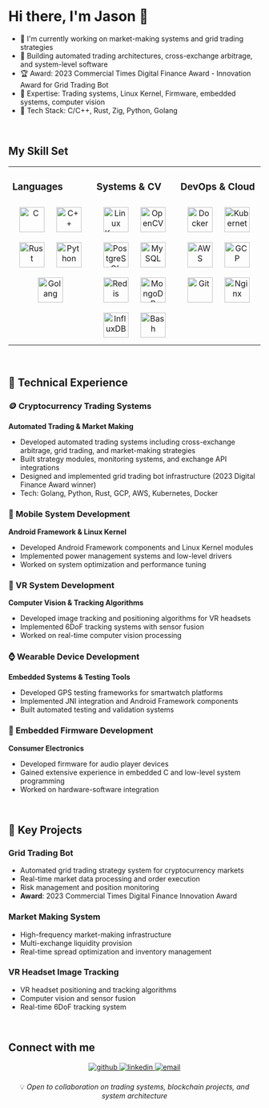 <!--
**YOUR_USERNAME/YOUR_USERNAME** is a ✨ _special_ ✨ repository because its `README.md` (this file) appears on your GitHub profile.
-->

# Hi there, I'm Jason 👋

- 🔭 I'm currently working on market-making systems and grid trading strategies  
- 💼 Building automated trading architectures, cross-exchange arbitrage, and system-level software
- 🏆 Award: 2023 Commercial Times Digital Finance Award - Innovation Award for Grid Trading Bot
- 🌱 Expertise: Trading systems, Linux Kernel, Firmware, embedded systems, computer vision
- 💬 Tech Stack: C/C++, Rust, Zig, Python, Golang
 
<br/>  

## My Skill Set  
<table><tr><td valign="top" width="33%">

### Languages  
<div align="center">  
<img style="margin: 10px" src="https://profilinator.rishav.dev/skills-assets/c-original.svg" alt="C" height="50" />  
<img style="margin: 10px" src="https://profilinator.rishav.dev/skills-assets/cplusplus-original.svg" alt="C++" height="50" />  
<img style="margin: 10px" src="https://profilinator.rishav.dev/skills-assets/rust-plain.svg" alt="Rust" height="50" />  
<img style="margin: 10px" src="https://profilinator.rishav.dev/skills-assets/python-original.svg" alt="Python" height="50" />  
<img style="margin: 10px" src="https://profilinator.rishav.dev/skills-assets/go-original.svg" alt="Golang" height="50" />  
</div>

</td><td valign="top" width="33%">

### Systems & CV  
<div align="center">  
<img style="margin: 10px" src="https://profilinator.rishav.dev/skills-assets/linux-original.svg" alt="Linux Kernel" height="50" />  
<img style="margin: 10px" src="https://profilinator.rishav.dev/skills-assets/opencv-icon.svg" alt="OpenCV" height="50" />  
<img style="margin: 10px" src="https://profilinator.rishav.dev/skills-assets/postgresql-original-wordmark.svg" alt="PostgreSQL" height="50" />  
<img style="margin: 10px" src="https://profilinator.rishav.dev/skills-assets/mysql-original-wordmark.svg" alt="MySQL" height="50" />  
<img style="margin: 10px" src="https://profilinator.rishav.dev/skills-assets/redis-original-wordmark.svg" alt="Redis" height="50" />  
<img style="margin: 10px" src="https://profilinator.rishav.dev/skills-assets/mongodb-original-wordmark.svg" alt="MongoDB" height="50" />  
<img style="margin: 10px" src="https://profilinator.rishav.dev/skills-assets/influxdb.svg" alt="InfluxDB" height="50" />  
<img style="margin: 10px" src="https://profilinator.rishav.dev/skills-assets/gnu_bash-icon.svg" alt="Bash" height="50" />  
</div>

</td><td valign="top" width="33%">

### DevOps & Cloud  
<div align="center">  
<img style="margin: 10px" src="https://profilinator.rishav.dev/skills-assets/docker-original-wordmark.svg" alt="Docker" height="50" />  
<img style="margin: 10px" src="https://profilinator.rishav.dev/skills-assets/kubernetes-icon.svg" alt="Kubernetes" height="50" />  
<img style="margin: 10px" src="https://profilinator.rishav.dev/skills-assets/amazonwebservices-original-wordmark.svg" alt="AWS" height="50" />  
<img style="margin: 10px" src="https://profilinator.rishav.dev/skills-assets/google_cloud-icon.svg" alt="GCP" height="50" />  
<img style="margin: 10px" src="https://profilinator.rishav.dev/skills-assets/git-scm-icon.svg" alt="Git" height="50" />  
<img style="margin: 10px" src="https://profilinator.rishav.dev/skills-assets/nginx-original.svg" alt="Nginx" height="50" />  
</div>

</td></tr></table>  

<br/>  

## 💼 Technical Experience

### 🪙 Cryptocurrency Trading Systems
**Automated Trading & Market Making**
- Developed automated trading systems including cross-exchange arbitrage, grid trading, and market-making strategies
- Built strategy modules, monitoring systems, and exchange API integrations
- Designed and implemented grid trading bot infrastructure (2023 Digital Finance Award winner)
- Tech: Golang, Python, Rust, GCP, AWS, Kubernetes, Docker

### 📱 Mobile System Development
**Android Framework & Linux Kernel**
- Developed Android Framework components and Linux Kernel modules
- Implemented power management systems and low-level drivers
- Worked on system optimization and performance tuning

### 🥽 VR System Development
**Computer Vision & Tracking Algorithms**
- Developed image tracking and positioning algorithms for VR headsets
- Implemented 6DoF tracking systems with sensor fusion
- Worked on real-time computer vision processing

### ⌚ Wearable Device Development
**Embedded Systems & Testing Tools**
- Developed GPS testing frameworks for smartwatch platforms
- Implemented JNI integration and Android Framework components
- Built automated testing and validation systems

### 🎵 Embedded Firmware Development
**Consumer Electronics**
- Developed firmware for audio player devices
- Gained extensive experience in embedded C and low-level system programming
- Worked on hardware-software integration

<br/>

## 🎯 Key Projects

### Grid Trading Bot
- Automated grid trading strategy system for cryptocurrency markets
- Real-time market data processing and order execution
- Risk management and position monitoring
- **Award**: 2023 Commercial Times Digital Finance Innovation Award

### Market Making System
- High-frequency market-making infrastructure
- Multi-exchange liquidity provision
- Real-time spread optimization and inventory management

### VR Headset Image Tracking
- VR headset positioning and tracking algorithms
- Computer vision and sensor fusion
- Real-time 6DoF tracking system

<br/>

## Connect with me  
<div align="center">
<a href="https://github.com/shihyu" target="_blank">
<img src=https://img.shields.io/badge/github-%2324292e.svg?&style=for-the-badge&logo=github&logoColor=white alt=github style="margin-bottom: 5px;" />
</a>
<a href="https://linkedin.com/in/YOUR_LINKEDIN" target="_blank">
<img src=https://img.shields.io/badge/linkedin-%231E77B5.svg?&style=for-the-badge&logo=linkedin&logoColor=white alt=linkedin style="margin-bottom: 5px;" />
</a>
<a href="mailto:yaoshihyu@gmail.com" target="_blank">
<img src=https://img.shields.io/badge/email-%23D14836.svg?&style=for-the-badge&logo=gmail&logoColor=white alt=email style="margin-bottom: 5px;" />
</a>
</div>  

<br/>  


<div align="center">
💡 <i>Open to collaboration on trading systems, blockchain projects, and system architecture</i>
</div>
